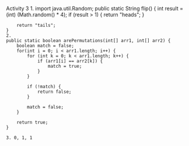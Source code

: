 Activity 3
    1.
    import java.util.Random;
    public static String flip() {
        int result = (int) (Math.random() * 4);
        if (result > 1) {
            return "heads";
        }

        return "tails";
    }
    2. 
    public static boolean arePermutations(int[] arr1, int[] arr2) {
        boolean match = false;
        for(int i = 0; i < arr1.length; i++) {
            for (int k = 0; k < arr1.length; k++) {
                if (arr1[i] == arr2[k]) {
                    match = true;
                }
            }

            if (!match) {
                return false;
            }

            match = false;
        }

        return true;
    } 

    3. 0, 1, 1   